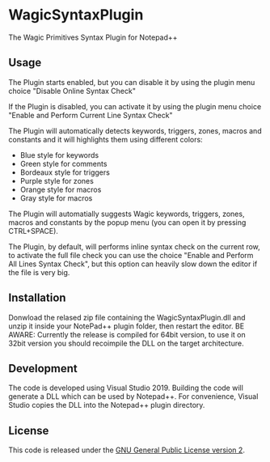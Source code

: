 # WagicSyntaxPlugin
The Wagic Primitives Syntax Plugin for Notepad++

## Usage
The Plugin starts enabled, but you can disable it by using the plugin menu choice "Disable Online Syntax Check"

If the Plugin is disabled, you can activate it by using the plugin menu choice "Enable and Perform Current Line Syntax Check"

The Plugin will automatically detects keywords, triggers, zones, macros and constants and it will highlights them using different colors:
- Blue style for keywords
- Green style for comments
- Bordeaux style for triggers
- Purple style for zones
- Orange style for macros
- Gray style for macros

The Plugin will automatially suggests Wagic keywords, triggers, zones, macros and constants by the popup menu (you can open it by pressing CTRL+SPACE).

The Plugin, by default, will performs inline syntax check on the current row, to activate the full file check you can use the choice "Enable and Perform All Lines Syntax Check", but this option can heavily slow down the editor if the file is very big.

## Installation
Donwload the relased zip file containing the WagicSyntaxPlugin.dll and unzip it inside your NotePad++ plugin folder, then restart the editor.
BE AWARE: Currently the release is compiled for 64bit version, to use it on 32bit version you should recoimpile the DLL on the target architecture.

## Development
The code is developed using Visual Studio 2019. Building the code will generate a DLL which can be used by Notepad++. For convenience, Visual Studio copies the DLL into the Notepad++ plugin directory.

## License
This code is released under the [GNU General Public License version 2](http://www.gnu.org/licenses/gpl-2.0.txt).
